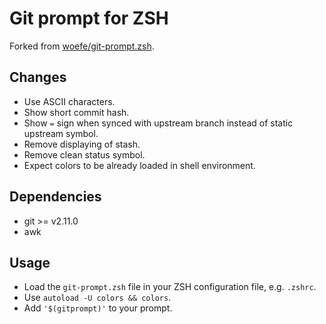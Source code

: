 # Git prompt for ZSH

Forked from [woefe/git-prompt.zsh](https://github.com/woefe/git-prompt.zsh).

## Changes

- Use ASCII characters.
- Show short commit hash.
- Show `=` sign when synced with upstream branch instead of static upstream symbol.
- Remove displaying of stash.
- Remove clean status symbol.
- Expect colors to be already loaded in shell environment.

## Dependencies

- git >= v2.11.0
- awk

## Usage

- Load the `git-prompt.zsh` file in your ZSH configuration file, e.g. `.zshrc`.
- Use `autoload -U colors && colors`.
- Add `'$(gitprompt)'` to your prompt.

